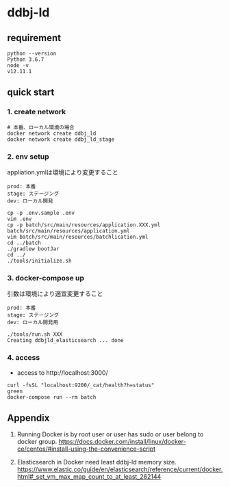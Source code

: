 # ddbj-ld

## requirement

```
python --version
Python 3.6.7
node -v
v12.11.1
```

## quick start 
### 1. create network

```
# 本番、ローカル環境の場合
docker network create ddbj_ld
docker network create ddbj_ld_stage
```

### 2. env setup
appliation.ymlは環境により変更すること

```
prod: 本番
stage: ステージング
dev: ローカル開発
```

```
cp -p .env.sample .env
vim .env
cp -p batch/src/main/resources/application.XXX.yml batch/src/main/resources/application.yml
vim batch/src/main/resources/batchlication.yml
cd ../batch
./gradlew bootJar
cd ../
./tools/initialize.sh
```

### 3. docker-compose up
引数は環境により適宜変更すること

```
prod: 本番
stage: ステージング
dev: ローカル開発用
```


```
./tools/run.sh XXX
Creating ddbjld_elasticsearch ... done
```

### 4. access

- access to http://localhost:3000/
```
curl -fsSL "localhost:9200/_cat/health?h=status"
green
docker-compose run --rm batch
```

## Appendix
1. Running Docker is by root user or user has sudo or user belong to docker group.
https://docs.docker.com/install/linux/docker-ce/centos/#install-using-the-convenience-script

2. Elasticsearch in Docker need least ddbj-ld memory size.
https://www.elastic.co/guide/en/elasticsearch/reference/current/docker.html#_set_vm_max_map_count_to_at_least_262144
